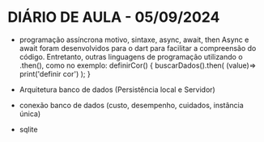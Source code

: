 <h1>DIÁRIO DE AULA - 05/09/2024</h1>

- programação assíncrona
	motivo, sintaxe, async, await, then
Async e await foram desenvolvidos para o dart para facilitar a compreensão do código.
Entretanto, outras linguagens de programação utilizando o .then(), como no exemplo:
    definirCor() {
    buscarDados().then(
        (value)=> print('definir cor')
    );
    }

- Arquitetura banco de dados (Persistência local e Servidor)
- conexão banco de dados (custo, desempenho, cuidados, instância única)
- sqlite





